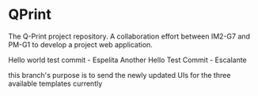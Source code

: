 # QPrint
The Q-Print project repository. A collaboration effort between IM2-G7 and PM-G1 to develop a project web application.

Hello world test commit - Espelita
Another Hello Test Commit - Escalante

this branch's purpose is to send the newly updated UIs for the three available templates currently
